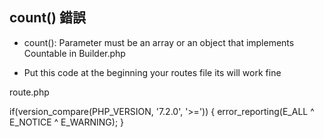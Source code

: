 
## **count() 錯誤**

* count(): Parameter must be an array or an object that implements Countable in Builder.php

* Put this code at the beginning your routes file its will work fine

route.php

if(version_compare(PHP_VERSION, '7.2.0', '>=')) {
    error_reporting(E_ALL ^ E_NOTICE ^ E_WARNING);
}
